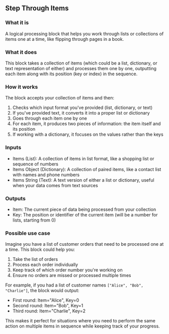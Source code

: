 
## Step Through Items

### What it is
A logical processing block that helps you work through lists or collections of items one at a time, like flipping through pages in a book.

### What it does
This block takes a collection of items (which could be a list, dictionary, or text representation of either) and processes them one by one, outputting each item along with its position (key or index) in the sequence.

### How it works
The block accepts your collection of items and then:
1. Checks which input format you've provided (list, dictionary, or text)
2. If you've provided text, it converts it into a proper list or dictionary
3. Goes through each item one by one
4. For each item, it produces two pieces of information: the item itself and its position
5. If working with a dictionary, it focuses on the values rather than the keys

### Inputs
- Items (List): A collection of items in list format, like a shopping list or sequence of numbers
- Items Object (Dictionary): A collection of paired items, like a contact list with names and phone numbers
- Items String (Text): A text version of either a list or dictionary, useful when your data comes from text sources

### Outputs
- Item: The current piece of data being processed from your collection
- Key: The position or identifier of the current item (will be a number for lists, starting from 0)

### Possible use case
Imagine you have a list of customer orders that need to be processed one at a time. This block could help you:
1. Take the list of orders
2. Process each order individually
3. Keep track of which order number you're working on
4. Ensure no orders are missed or processed multiple times

For example, if you had a list of customer names `["Alice", "Bob", "Charlie"]`, the block would output:
- First round: Item="Alice", Key=0
- Second round: Item="Bob", Key=1
- Third round: Item="Charlie", Key=2

This makes it perfect for situations where you need to perform the same action on multiple items in sequence while keeping track of your progress.

